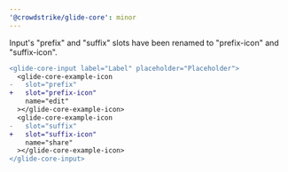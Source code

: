 ```yaml
---
'@crowdstrike/glide-core': minor
---
```


Input's "prefix" and "suffix" slots have been renamed to "prefix-icon" and "suffix-icon".

```diff
<glide-core-input label="Label" placeholder="Placeholder">
  <glide-core-example-icon
-   slot="prefix"
+   slot="prefix-icon"
    name="edit"
  ></glide-core-example-icon>
  <glide-core-example-icon
-   slot="suffix"
+   slot="suffix-icon"
    name="share"
  ></glide-core-example-icon>
</glide-core-input>
```
